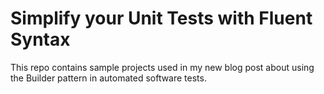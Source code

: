 # Simplify your Unit Tests with Fluent Syntax

This repo contains sample projects used in my new blog post about using the Builder pattern in automated software tests.
